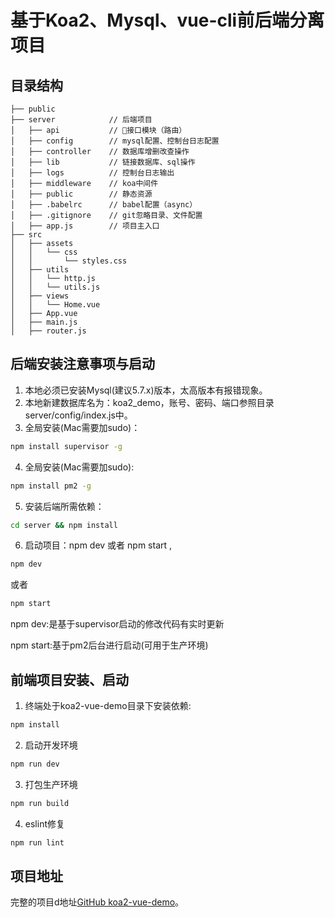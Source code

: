 # 基于Koa2、Mysql、vue-cli前后端分离项目

## 目录结构

```
├── public    
├── server            // 后端项目
│   ├── api           // 接口模块（路由）                              
│   ├── config        // mysql配置、控制台日志配置                              
│   ├── controller    // 数据库增删改查操作                              
│   ├── lib           // 链接数据库、sql操作                              
│   ├── logs          // 控制台日志输出                              
│   ├── middleware    // koa中间件                              
│   ├── public        // 静态资源                              
│   ├── .babelrc      // babel配置（async）                              
│   ├── .gitignore    // git忽略目录、文件配置                             
│   ├── app.js        // 项目主入口                           
├── src                                         
│   ├── assets                             
│   │   └── css                              
│   │       └── styles.css                                          
│   ├── utils
│   │   └── http.js   
│   │   └── utils.js
│   ├── views
│   │   └── Home.vue                               
│   ├── App.vue
│   ├── main.js
│   ├── router.js
``` 

## 后端安装注意事项与启动

1. 本地必须已安装Mysql(建议5.7.x)版本，太高版本有报错现象。
2. 本地新建数据库名为：koa2_demo，账号、密码、端口参照目录server/config/index.js中。
3. 全局安装(Mac需要加sudo)：
```bash
npm install supervisor -g
```

4. 全局安装(Mac需要加sudo): 
```bash
npm install pm2 -g
```

5. 安装后端所需依赖：
```bash
cd server && npm install
```

6. 启动项目：npm dev 或者 npm start ,
```bash
npm dev
```

或者

```bash
npm start
```

npm dev:是基于supervisor启动的修改代码有实时更新

npm start:基于pm2后台进行启动(可用于生产环境)

## 前端项目安装、启动

1. 终端处于koa2-vue-demo目录下安装依赖:
```bash
npm install
```

2. 启动开发环境
```bash
npm run dev
```

3. 打包生产环境
```bash
npm run build
```

4. eslint修复
```bash
npm run lint
```

## 项目地址
完整的项目d地址[GitHub koa2-vue-demo](https://github.com/yiluyanxia/vue-todolist)。 


